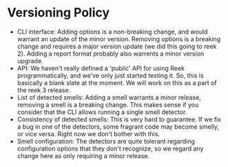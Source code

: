 # Versioning Policy

* CLI interface: Adding options is a non-breaking change, and would warrant an update of the minor version. Removing options is a breaking change and requires a major version update (we did this going to reek 2). Adding a report format probably also warrents a minor version upgrade.
* API: We haven't really defined a 'public' API for using Reek programmatically, and we've only just started testing it. So, this is basically a blank slate at the moment. We will work on this as a part of the reek 3 release.
* List of detected smells: Adding a smell warrants a minor release, removing a smell is a breaking change. This makes sense if you consider that the CLI allows running a single smell detector.
* Consistency of detected smells: This is very hard to guarantee. If we fix a bug in one of the detectors, some fragrant code may become smelly, or vice versa. Right now we don't bother with this.
* Smell configuration: The detectors are quite tolerant regarding configuration options that they don't recognize, so we regard any change here as only requiring a minor release.
